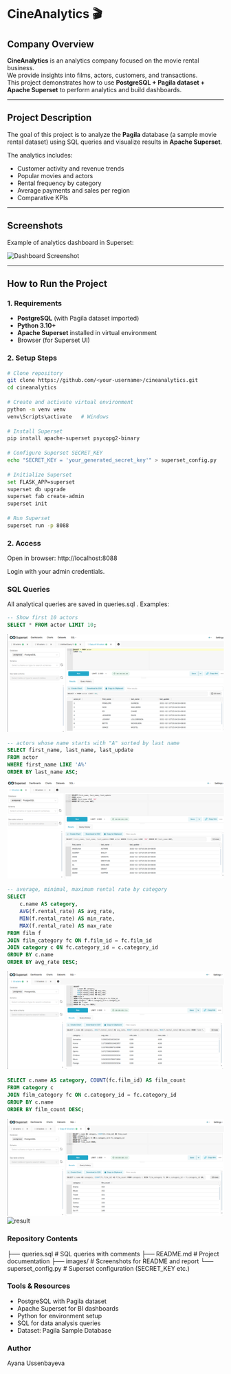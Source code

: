 # CineAnalytics 🎬

## Company Overview
**CineAnalytics** is an analytics company focused on the movie rental business.  
We provide insights into films, actors, customers, and transactions.  
This project demonstrates how to use **PostgreSQL + Pagila dataset + Apache Superset** to perform analytics and build dashboards.  

---

## Project Description
The goal of this project is to analyze the **Pagila** database (a sample movie rental dataset) using SQL queries and visualize results in **Apache Superset**.  

The analytics includes:  
- Customer activity and revenue trends  
- Popular movies and actors  
- Rental frequency by category  
- Average payments and sales per region  
- Comparative KPIs  

---

## Screenshots
Example of analytics dashboard in Superset:  

![Dashboard Screenshot](images/dashboard.png)  

---

## How to Run the Project

### 1. Requirements
- **PostgreSQL** (with Pagila dataset imported)  
- **Python 3.10+**  
- **Apache Superset** installed in virtual environment  
- Browser (for Superset UI)  

### 2. Setup Steps
```bash
# Clone repository
git clone https://github.com/<your-username>/cineanalytics.git
cd cineanalytics

# Create and activate virtual environment
python -m venv venv
venv\Scripts\activate   # Windows

# Install Superset
pip install apache-superset psycopg2-binary

# Configure Superset SECRET_KEY
echo "SECRET_KEY = 'your_generated_secret_key'" > superset_config.py

# Initialize Superset
set FLASK_APP=superset
superset db upgrade
superset fab create-admin
superset init

# Run Superset
superset run -p 8088
```

### 2. Access
Open in browser: http://localhost:8088

Login with your admin credentials.

### SQL Queries

All analytical queries are saved in queries.sql
.
Examples:
``` sql
-- Show first 10 actors
SELECT * FROM actor LIMIT 10;
```
![result](./query_actor.png)

``` sql
-- actors whose name starts with "A" sorted by last name
SELECT first_name, last_name, last_update
FROM actor
WHERE first_name LIKE 'A%'
ORDER BY last_name ASC;
```
![result](./where+orderby.png)

``` sql
-- average, minimal, maximum rental rate by category
SELECT 
    c.name AS category,
    AVG(f.rental_rate) AS avg_rate,
    MIN(f.rental_rate) AS min_rate,
    MAX(f.rental_rate) AS max_rate
FROM film f
JOIN film_category fc ON f.film_id = fc.film_id
JOIN category c ON fc.category_id = c.category_id
GROUP BY c.name
ORDER BY avg_rate DESC;
```
![result](./groupby.png)

``` sql
SELECT c.name AS category, COUNT(fc.film_id) AS film_count
FROM category c
JOIN film_category fc ON c.category_id = fc.category_id
GROUP BY c.name
ORDER BY film_count DESC;
```
![result](./countcategory.png)
![result](./countcategory_analitycs.png)

### Repository Contents
├── queries.sql        # SQL queries with comments
├── README.md          # Project documentation
├── images/            # Screenshots for README and report
└── superset_config.py # Superset configuration (SECRET_KEY etc.)


### Tools & Resources
- PostgreSQL with Pagila dataset
- Apache Superset for BI dashboards
- Python for environment setup
- SQL for data analysis queries
- Dataset: Pagila Sample Database

### Author
Ayana Ussenbayeva
